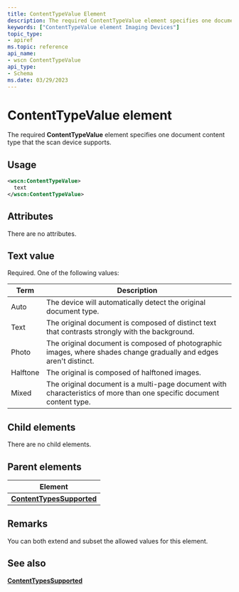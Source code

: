 ```yaml
---
title: ContentTypeValue Element
description: The required ContentTypeValue element specifies one document content type that the scan device supports.
keywords: ["ContentTypeValue element Imaging Devices"]
topic_type:
- apiref
ms.topic: reference
api_name:
- wscn ContentTypeValue
api_type:
- Schema
ms.date: 03/29/2023
---
```


# ContentTypeValue element

The required **ContentTypeValue** element specifies one document content type that the scan device supports.

## Usage

```xml
<wscn:ContentTypeValue>
  text
</wscn:ContentTypeValue>
```

## Attributes

There are no attributes.

## Text value

Required. One of the following values:

| Term | Description |
|--|--|
| Auto | The device will automatically detect the original document type. |
| Text | The original document is composed of distinct text that contrasts strongly with the background. |
| Photo | The original document is composed of photographic images, where shades change gradually and edges aren't distinct. |
| Halftone | The original is composed of halftoned images. |
| Mixed | The original document is a multi-page document with characteristics of more than one specific document content type. |

## Child elements

There are no child elements.

## Parent elements

| Element |
|--|
| [**ContentTypesSupported**](contenttypessupported.md) |

## Remarks

You can both extend and subset the allowed values for this element.

## See also

[**ContentTypesSupported**](contenttypessupported.md)
